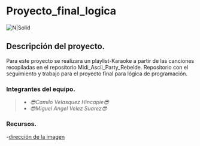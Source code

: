 # Proyecto_final_logica
![N|Solid](https://image.freepik.com/vector-gratis/diseno-banner-fiesta-karaoke_95169-774.jpg)

## Descripción del proyecto.
Para este proyecto se realizara un playlist-Karaoke a partir de las canciones recopiladas en el repositorio Midi_Ascii_Party_Rebelde.
Repositorio con el seguimiento y trabajo para el proyecto final para lógica de programación.

### Integrantes del equipo.
>- _😎Camilo Velasquez Hincapie😎_
>- _😎Miguel Angel Velez Suarez😎_

### Recursos.
-[dirección de la imagen](https://www.google.com/url?sa=i&url=https%3A%2F%2Fwww.freepik.es%2Fvector-premium%2Fdiseno-banner-fiesta-karaoke_5140599.htm&psig=AOvVaw1HZLFSyIiUCJwMnCJBzOkG&ust=1620221544092000&source=images&cd=vfe&ved=0CAIQjRxqFwoTCLiPoOORsPACFQAAAAAdAAAAABAD)
